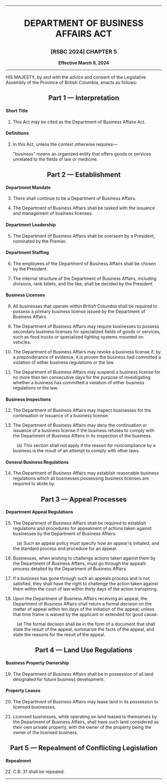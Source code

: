 <div align="center">

<hr/>

<h1>DEPARTMENT OF BUSINESS AFFAIRS ACT</h1>

<h2><small>[RSBC 2024] CHAPTER 5</small></h2>

**Effective March 9, 2024**

<hr/>

</div>

HIS MAJESTY, by and with the advice and consent of the Legislative Assembly of the Province of British Columbia, enacts as follows:

<div align="center">
<h2>Part 1 — Interpretation</h2>
</div>

#### Short Title

1. This Act may be cited as the Department of Business Affairs Act.

#### Definitions

2. In this Act, unless the context otherwise requires—
    
    "business" means an organized entity that offers goods or services unrelated to the fields of law or medicine.

<div align="center">
<h2>Part 2 — Establishment</h2>
</div>

#### Department Mandate

3. There shall continue to be a Department of Business Affairs.

4. The Department of Business Affairs shall be tasked with the issuance and management of business licenses.

#### Department Leadership

5. The Department of Business Affairs shall be overseen by a President, nominated by the Premier.

#### Department Staffing

6. The employees of the Department of Business Affairs shall be chosen by the President.

7. The internal structure of the Department of Business Affairs, including divisions, rank billets, and the like, shall be decided by the President.

#### Business Licenses

8. All businesses that operate within *British Columbia* shall be required to possess a primary business license issued by the Department of Business Affairs.

9. The Department of Business Affairs may require businesses to possess secondary business licenses for specialized fields of goods or services, such as food trucks or specialized lighting systems mounted on vehicles.

10. The Department of Business Affairs may revoke a business license if, by a preponderance of evidence, it is proven the business had committed a violation of either business regulations or the law.

11. The Department of Business Affairs may suspend a business license for no more than ten consecutive days for the purpose of investigating whether a business has committed a violation of either business regulations or the law.

#### Business Inspections

12. The Department of Business Affairs may inspect businesses for the continuation or issuance of a business license.

13. The Department of Business Affairs may deny the continuation or issuance of a business license if the business refuses to comply with the Department of Business Affairs in its inspection of the business.

    &nbsp;&nbsp;&nbsp;(a) This section shall not apply if the reason for noncompliance by a business is the result of an attempt to comply with other laws.

#### General Business Regulations

14. The Department of Business Affairs may establish reasonable business regulations which all businesses possessing business licenses are required to abide by.


<div align="center">
<h2>Part 3 — Appeal Processes</h2>
</div>

#### Department Appeal Regulations

15. The Department of Business Affairs shall be required to establish regulations and procedures for appealment of actions taken against businesses by the Department of Business Affairs.

    &nbsp;&nbsp;&nbsp;(a) Such an appeal policy must specify how an appeal is initiated, and the standard process and procedure for an appeal.

16. Businesses, when wishing to challenge actions taken against them by the Department of Business Affairs, must go through the appeals process detailed by the Department of Business Affairs.

17. If a business has gone through such an appeals process and is not satisfied, they shall have the right to challenge the action taken against them within the court of law within thirty days of the action transpiring.

18. Upon the Department of Business Affairs receiving an appeal, the Department of Business Affairs shall return a formal decision on the matter of appeal within ten days of the initiation of the appeal, unless that time frame is waived by the applicant or extended for good cause. 

    &nbsp;&nbsp;&nbsp;(a) The formal decision shall be in the form of a document that shall state the result of the appeal, summarize the facts of the appeal, and state the reasons for the result of the appeal.


<div align="center">
<h2>Part 4 — Land Use Regulations</h2>
</div>

#### Business Property Ownership

19. The Department of Business Affairs shall be in possession of all land designated for future business development.

#### Property Leases

20. The Department of Business Affairs may lease land in its possession to licensed businesses.

21. Licensed businesses, while operating on land leased to themselves by the Department of Business Affairs, shall have such land considered as their own private property, with the owner of the property being the owner of the licensed business.

<div align="center">
<h2>Part 5 — Repealment of Conflicting Legislation</h2>
</div>

#### Repealment

22. C.B. 31 shall be repealed.

<hr/>
<div align="center">
